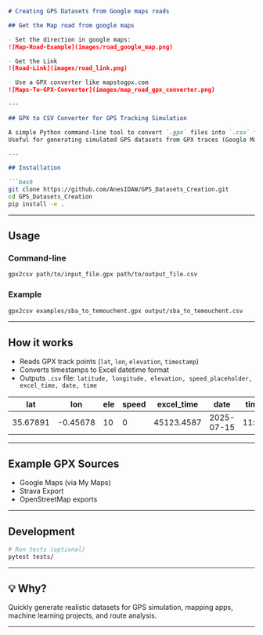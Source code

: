 ````markdown
# Creating GPS Datasets from Google maps roads

## Get the Map road from google maps

- Set the direction in google maps:
![Map-Road-Example](images/road_google_map.png)

- Get the Link
![Road-Link](images/road_link.png)

- Use a GPX converter like mapstogpx.com
![Maps-To-GPX-Converter](images/map_road_gpx_converter.png)

---

## GPX to CSV Converter for GPS Tracking Simulation

A simple Python command-line tool to convert `.gpx` files into `.csv` files.  
Useful for generating simulated GPS datasets from GPX traces (Google Maps, Strava, OpenStreetMap exports, etc).

---

## Installation

```bash
git clone https://github.com/AnesIDAW/GPS_Datasets_Creation.git
cd GPS_Datasets_Creation
pip install -e .
````

---

## Usage

### Command-line

```bash
gpx2csv path/to/input_file.gpx path/to/output_file.csv
```

### Example

```bash
gpx2csv examples/sba_to_temouchent.gpx output/sba_to_temouchent.csv
```

---

## How it works

* Reads GPX track points (`lat`, `lon`, `elevation`, `timestamp`)
* Converts timestamps to Excel datetime format
* Outputs `.csv` file:
  `latitude, longitude, elevation, speed_placeholder, excel_time, date, time`

| lat      | lon      | ele | speed | excel\_time | date       | time  |
| -------- | -------- | --- | ----- | ----------- | ---------- | ----- |
| 35.67891 | -0.45678 | 10  | 0     | 45123.4587  | 2025-07-15 | 11:00 |

---

## Example GPX Sources

* Google Maps (via My Maps)
* Strava Export
* OpenStreetMap exports

---

## Development

```bash
# Run tests (optional)
pytest tests/
```

---

## 💡 Why?

Quickly generate realistic datasets for GPS simulation, mapping apps, machine learning projects, and route analysis.

---

````